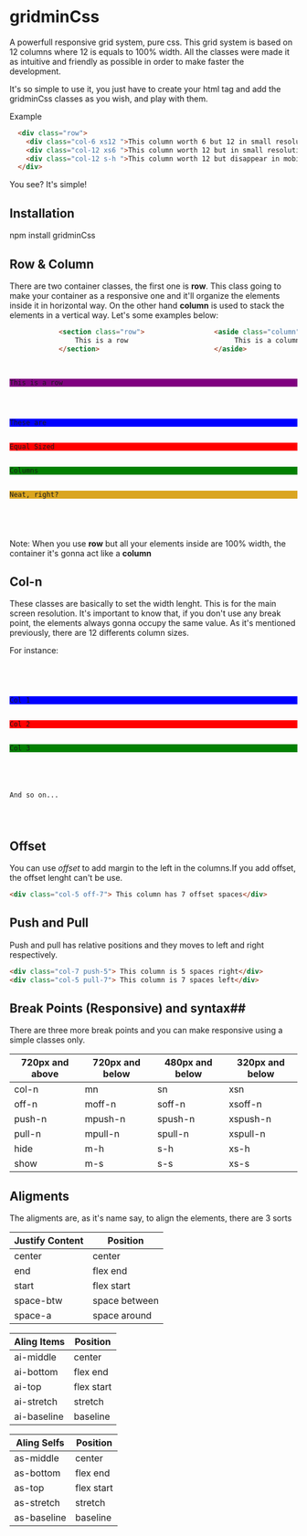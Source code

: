 # gridminCss
A powerfull responsive grid system, pure css. This grid system is based on 12 columns where 12 is equals to 100% width. All the classes were made it as intuitive and friendly as possible in order to make faster the development.

It's so simple to use it, you just have to create your html tag and add the gridminCss classes as you wish, and play with them.

Example
```html
  <div class="row">
    <div class="col-6 xs12 ">This column worth 6 but 12 in small resolutions</div>
    <div class="col-12 xs6 ">This column worth 12 but in small resolution worth 6</div>
    <div class="col-12 s-h ">This column worth 12 but disappear in mobile resolution</div>
  </div>
```
You see? It's simple!

## Installation ##

npm install gridminCss

## Row & Column ##
There are two container classes, the first one is **row**. This class going to make your container as a responsive one and it'll organize the elements inside it in horizontal way. On the other hand **column** is used to stack the elements in a vertical way. Let's some examples below:
```html
            <section class="row">                 <aside class="column">
                This is a row                          This is a column
            </section>                            </aside>
```

<pre>
  <code>
   <section  class="row" style="background:purple">This is a row</section>    
   <aside  class="row">
        <aside class="column" style="background:blue">These are</aside>
        <aside class="column" style="background:red">Equal Sized</aside>
        <aside class="column" style="background:green">Columns</aside>
        <aside class="column" style="background:goldenrod">Neat, right?</aside>
    </aside>
  </code>
</pre>


Note: When you use **row** but all your elements inside are 100% width, the container it's gonna act like a **column**

## Col-n ##
These classes are basically to set the width lenght. This is for the main screen resolution. It's important to know that, if you don't use any break point, the elements always gonna occupy the same value. As it's mentioned previously, there are 12 differents column sizes.

For instance:
<pre>
  <code>
      <aside class="row">
        <aside class="col-1" style="background:blue">Col 1</aside>
        <aside class="col-2" style="background:red">Col 2</aside>
        <aside class="col-3" style="background:green">Col 3</aside>
      </aside>
      <p>And so on... </p>
  </code>
</pre>

## Offset
You can use *offset* to add margin to the left in the columns.If you add offset, the offset lenght can't be use.
```html
<div class="col-5 off-7"> This column has 7 offset spaces</div>
```

## Push and Pull
Push and pull has relative positions and they moves to left and right respectively.
```html
<div class="col-7 push-5"> This column is 5 spaces right</div>
<div class="col-5 pull-7"> This column is 7 spaces left</div>
```


## Break Points (Responsive) and syntax##
There are three more break points and you can make responsive using a simple classes only.

**720px and above** |**720px and below** |**480px and below**|**320px and below**|
--------------------|--------------------|-------------------|-------------------|
      col-n         |         mn         |sn                 |xsn                |
      off-n         |        moff-n      |soff-n             |xsoff-n            |
      push-n        |       mpush-n      |spush-n            |xspush-n           |
      pull-n        |       mpull-n      |spull-n            |xspull-n           |
      hide          |         m-h        |s-h                |xs-h               |
      show          |         m-s        |s-s                |xs-s               |



## Aligments ##

The aligments are, as it's name say, to align the elements, there are 3 sorts

Justify Content        |Position     |
-----------------------|-------------|
center                 | center      |
end                    | flex end    |
start                  | flex start  |
space-btw              |space between|
space-a                |space around |

Aling Items |Position    |
------------|------------|
ai-middle   | center     |
ai-bottom   | flex end   |
ai-top      |flex start  |
ai-stretch  | stretch    |
ai-baseline | baseline   |

Aling Selfs |Position    |
------------|------------|
as-middle   | center     |
as-bottom   | flex end   |
as-top      |flex start  |
as-stretch  | stretch    |
as-baseline | baseline   |
